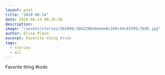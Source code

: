 ```yaml
---
layout: post
title: "2018-06-14"
date: 2018-06-14 08:25:39
description: 
image: "/assets/stories/201806/10d129be9ee6e0c169c44c63595c7698.jpg"
author: Elise Plain
excerpt: Favorite thing #todo
tags: 
  - stories
  - all
---
```


Favorite thing #todo
<p></p>

